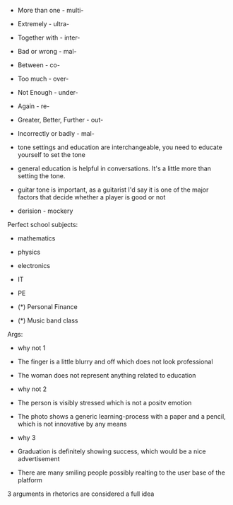 - More than one - multi-
- Extremely - ultra-
- Together with - inter-
- Bad or wrong - mal-
- Between - co-
- Too much - over-
- Not Enough - under-
- Again - re-
- Greater, Better, Further - out-
- Incorrectly or badly - mal-

- tone settings and education are interchangeable, you need to educate yourself to set the tone 
- general education is helpful in conversations. It's a little more than setting the tone.
- guitar tone is important, as a guitarist I'd say it is one of the major factors that decide whether a player is good or not

- derision - mockery

Perfect school subjects:

- mathematics
- physics
- electronics
- IT
- PE

- (*) Personal Finance
- (*) Music band class

Args:
- why not 1
- The finger is a little blurry and off which does not look professional
- The woman does not represent anything related to education

- why not 2
- The person is visibly stressed which is not a positv emotion
- The photo shows a generic learning-process with a paper and a pencil, which is not innovative by any means

- why 3
- Graduation is definitely showing success, which would be a nice advertisement
- There are many smiling people possibly realting to the user base of the platform

3 arguments in rhetorics are considered a full idea